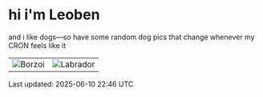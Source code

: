 # hi i'm Leoben

and i like dogs—so have some random dog pics that change whenever my CRON feels like it

|  |  |
|--------|----------|
| ![Borzoi](https://random-dog-vercel.vercel.app/api/random-borzoi?v=1749595603) | ![Labrador](https://random-dog-vercel.vercel.app/api/random-labrador?v=1749595603) |

Last updated: 2025-06-10 22:46 UTC
